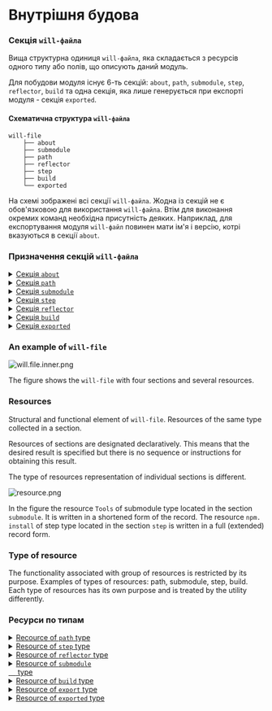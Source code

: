 # Внутрішня будова

### Секція <code>will-файла</code>  

Вища структурна одиниця <code>will-файла</code>, яка складається з ресурсів одного типу або полів, що описують даний модуль.

Для побудови модуля існує 6-ть секцій: `about`, `path`, `submodule`, `step`, `reflector`, `build` та одна секція, яка лише генерується при експорті модуля - секція `exported`.   

#### Схематична структура `will-файла` 

```
will-file
    ├── about
    ├── submodule
    ├── path
    ├── reflector
    ├── step
    ├── build
    └── exported

```

На схемі зображені всі секції `will-файла`. Жодна із секцій не є обов'язковою для використання `will-файла`. Втім для виконання окремих команд необхідна присутність деяких. Наприклад, для експортування модуля `will-файл` повинен мати ім'я і версію, котрі вказуються в секції `about`.

### Призначення секцій `will-файла`

<details>
  <summary><a href="./concept/SectionAbout.md">Секція <code>about</code></a></summary>
  Секція містить описову інформація про модуль.
</details>
<details>
  <summary><a href="./concept/ResourcePath.md#Секція-path">Секція <code>path</code></a></summary>
  Секція містить перелік шляхів модуля для швидкого орієнтування в його файловій структурі.
</details>
<details>
  <summary><a href="./concept/Submodule.section.md">Секція <code>submodule</code></a></summary>
  Секція містить інформацію про підмодулі.
</details>
<details>
  <summary><a href="./concept/ResourceStep.md#Секція-step">Секція <code>step</code></a></summary>
  Секція містить кроки, які можуть бути застосовані збіркою для побудови модуля.
</details>
<details>
  <summary><a href="./concept/ResourceReflector.md#Секція-reflector">Секція <code>reflector</code></a></summary>
  Секція містить рефлектори - ресурси для виконання операцій над групами файлів.
</details>
<details>
  <summary><a href="./concept/ResourceBuild.md#Секція-build">Секція <code>build</code></a></summary>
  Ресурси секції (збірки) описують послідовність і умови виконання процедур створення модуля.
</details>
<details>
  <summary><a href="./concept/SectionExported.md">Секція <code>exported</code></a></summary>
  Секція <code>out-will-файла</code>, програмно генерується при експортуванні модуля, містить перелік всіх експортованих файлів та використовується при імпортуванні даного модуля іншим.
</details>

### An example of `will-file`    

![will.file.inner.png](./Images/will.file.inner.png)  

The figure shows the `will-file` with four sections and several resources.

### Resources

Structural and functional element of <code>will-file</code>. Resources of the same type collected in a section.

Resources of sections are designated declaratively. This means that the desired result is specified but there is no sequence or instructions for obtaining this result.

The type of resources representation of individual sections is different.

![resource.png](./Images/resource.png)  

In the figure the resource `Tools` of submodule type  located in the section `submodule`. It is written in a shortened form of the record. The resource `npm. install` of step type located in the section `step` is written in a full (extended) record form.

### Type of resource

The functionality associated with group of resources is restricted by its purpose. Examples of types of resources: path, submodule, step, build. Each type of resources has its own purpose and is treated by the utility differently.

### Ресурси по типам

<details><summary><a href="./concept/ResourcePath.md#Path">
    Recource of <code>path</code> type
  </a></summary>
  This is a resource for describing the file structure of a module that contains file paths. Paths are located in the <code>path</code> section.
</details>
<details><summary><a href="./ResourceStep.md#Resource-step">
    Resource of <code>step</code> type
  </a></summary>
  This is the resource of the  <code>step</code> section which is an instruction for executing by the utility when constructing the module. Step resource describes the operations and the desired result. The builds consist of steps. 
</details>
<details><summary><a href="./concept/ResourceReflector.md#Resource-reflector">
    Resource of <code>reflector</code> type
  </a></summary>
  This is the resource of the <code>reflector</code> section. It is a way to describe a set of files to perform some operation on them.
</details>
<details><summary><a href="./SubmodulesLocalAndRemote.md">
      Resource of <code>submodule
  </code> type</a></summary>
  There are links to other modules that can be used as submodules of this module. 
</details>
<details><summary><a href="./ResourceBuild.md#Resource-build">
      Resource of <code>build</code> type</a></summary>
  Contains a list of steps that required to build a module. 
</details>
<details><summary><a href="./ResourceBuild.md#Resource-export">
      Resource of <code>export</code> type
  </a></summary>
  This is a special kind of build. The result of export is the generated `out-will-file` that can be used by another module.
</details>
<details><summary><a href="./SectionExported.md#Section-exported">
      Resource of <code>exported</code> type
  </a></summary>
  When the module is exported this resource is generated. The export resource available only in the generated files. The <code> out-will-file </code> has exactly the same amount of <code> exported </code> resources as  the number of different exports was done. Resources of this type include descriptive fields and a list of exported files.
</details>
